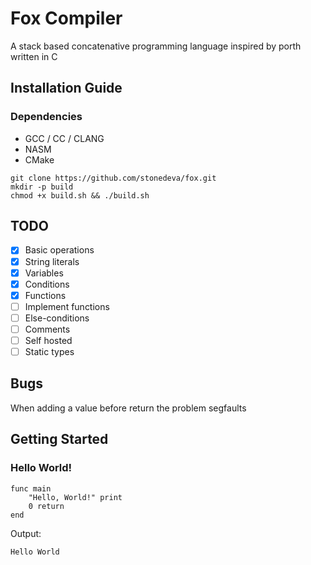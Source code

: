# Fox Compiler
A stack based concatenative programming language inspired by porth
written in C

## Installation Guide
### Dependencies
- GCC / CC / CLANG
- NASM
- CMake

```console
git clone https://github.com/stonedeva/fox.git
mkdir -p build
chmod +x build.sh && ./build.sh
```

## TODO
- [x] Basic operations
- [x] String literals
- [x] Variables
- [x] Conditions
- [x] Functions
- [ ] Implement functions
- [ ] Else-conditions
- [ ] Comments
- [ ] Self hosted
- [ ] Static types

## Bugs
When adding a value before return the problem segfaults

## Getting Started
### Hello World!
```code
func main
    "Hello, World!" print
    0 return
end
```
Output:
```code
Hello World
```

